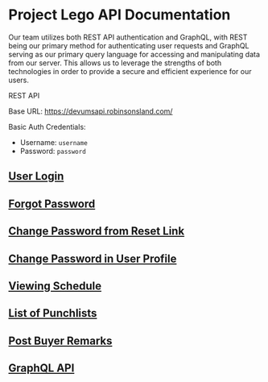 # Project Lego API Documentation

Our team utilizes both REST API authentication and GraphQL, with REST being our primary method for authenticating user requests and GraphQL serving as our primary query language for accessing and manipulating data from our server. This allows us to leverage the strengths of both technologies in order to provide a secure and efficient experience for our users.

REST API

Base URL: https://devumsapi.robinsonsland.com/

Basic Auth Credentials:

- Username: `username`
- Password: `password`

## [User Login](login.md)  
## [Forgot Password](forgot-password.md)  
## [Change Password from Reset Link](change-password-email.md)  
## [Change Password in User Profile](change-password-user.md)  
## [Viewing Schedule](viewing-schedule.md)  
## [List of Punchlists](punchlist-list.md)
## [Post Buyer Remarks](post-buyer-remarks.md)
## [GraphQL API](graphql.md)
